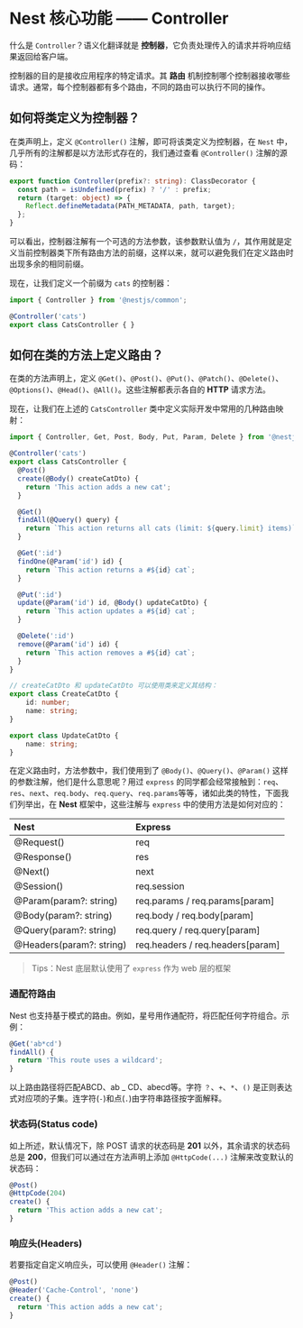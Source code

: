 # Nest 核心功能 —— Controller

什么是 `Controller`？语义化翻译就是 **控制器**，它负责处理传入的请求并将响应结果返回给客户端。

控制器的目的是接收应用程序的特定请求。其 **路由** 机制控制哪个控制器接收哪些请求。通常，每个控制器都有多个路由，不同的路由可以执行不同的操作。

## 如何将类定义为控制器？

在类声明上，定义 `@Controller()` 注解，即可将该类定义为控制器，在 `Nest` 中，几乎所有的注解都是以方法形式存在的，我们通过查看 `@Controller()` 注解的源码：

```typescript
export function Controller(prefix?: string): ClassDecorator {
  const path = isUndefined(prefix) ? '/' : prefix;
  return (target: object) => {
    Reflect.defineMetadata(PATH_METADATA, path, target);
  };
}
```

可以看出，控制器注解有一个可选的方法参数，该参数默认值为 `/`，其作用就是定义当前控制器类下所有路由方法的前缀，这样以来，就可以避免我们在定义路由时出现多余的相同前缀。

现在，让我们定义一个前缀为 `cats` 的控制器：

```typescript
import { Controller } from '@nestjs/common';

@Controller('cats')
export class CatsController { }
```

## 如何在类的方法上定义路由？

在类的方法声明上，定义 `@Get()`、`@Post()`、`@Put()`、`@Patch()`、`@Delete()`、`@Options()`、`@Head()`、`@All()`。这些注解都表示各自的 **HTTP** 请求方法。

现在，让我们在上述的 `CatsController` 类中定义实际开发中常用的几种路由映射：

```typescript
import { Controller, Get, Post, Body, Put, Param, Delete } from '@nestjs/common';

@Controller('cats')
export class CatsController {
  @Post()
  create(@Body() createCatDto) {
    return 'This action adds a new cat';
  }

  @Get()
  findAll(@Query() query) {
    return `This action returns all cats (limit: ${query.limit} items)`;
  }

  @Get(':id')
  findOne(@Param('id') id) {
    return `This action returns a #${id} cat`;
  }

  @Put(':id')
  update(@Param('id') id, @Body() updateCatDto) {
    return `This action updates a #${id} cat`;
  }

  @Delete(':id')
  remove(@Param('id') id) {
    return `This action removes a #${id} cat`;
  }
}

// createCatDto 和 updateCatDto 可以使用类来定义其结构：
export class CreateCatDto {
    id: number;
    name: string;
}

export class UpdateCatDto {
    name: string;
}
```

在定义路由时，方法参数中，我们使用到了 `@Body()`、`@Query()`、`@Param()` 这样的参数注解，他们是什么意思呢？用过 `express` 的同学都会经常接触到：`req`、`res`、`next`、`req.body`、`req.query`、`req.params`等等，诸如此类的特性，下面我们列举出，在 **Nest** 框架中，这些注解与 `express` 中的使用方法是如何对应的：

|Nest|Express|
|:-----------------------|:-------------------------------|
|@Request()              |req                             |
|@Response()             |res                             |
|@Next()                 |next                            |
|@Session()              |req.session                     |
|@Param(param?: string)  |req.params / req.params[param]  |
|@Body(param?: string)   |req.body / req.body[param]      |
|@Query(param?: string)  |req.query / req.query[param]    |
|@Headers(param?: string)|req.headers / req.headers[param]|

> Tips：Nest 底层默认使用了 `express` 作为 web 层的框架

### 通配符路由

Nest 也支持基于模式的路由。例如，星号用作通配符，将匹配任何字符组合。示例：

```typescript
@Get('ab*cd')
findAll() {
  return 'This route uses a wildcard';
}
```

以上路由路径将匹配ABCD、ab _ CD、abecd等。字符 `？`、`+`、`*`、`()` 是正则表达式对应项的子集。连字符(`-`)和点(`.`)由字符串路径按字面解释。

### 状态码(Status code)

如上所述，默认情况下，除 POST 请求的状态码是 **201** 以外，其余请求的状态码总是 **200**，但我们可以通过在方法声明上添加 `@HttpCode(...)` 注解来改变默认的状态码：

```typescript
@Post()
@HttpCode(204)
create() {
  return 'This action adds a new cat';
}
```

### 响应头(Headers)

若要指定自定义响应头，可以使用 `@Header()` 注解：

```typescript
@Post()
@Header('Cache-Control', 'none')
create() {
  return 'This action adds a new cat';
}
```